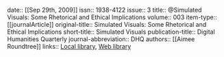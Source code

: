 date:: [[Sep 29th, 2009]]
issn:: 1938-4122
issue:: 3
title:: @Simulated Visuals: Some Rhetorical and Ethical Implications
volume:: 003
item-type:: [[journalArticle]]
original-title:: Simulated Visuals: Some Rhetorical and Ethical Implications
short-title:: Simulated Visuals
publication-title:: Digital Humanities Quarterly
journal-abbreviation:: DHQ
authors:: [[Aimee Roundtree]]
links:: [Local library](zotero://select/groups/2386895/items/BAAMLWQW), [Web library](https://www.zotero.org/groups/2386895/items/BAAMLWQW)
